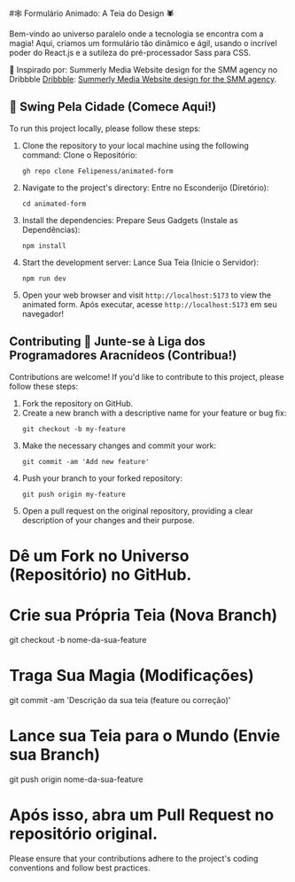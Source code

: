 #🕸️ Formulário Animado: A Teia do Design 🕷️

Bem-vindo ao universo paralelo onde a tecnologia se encontra com a magia! Aqui, criamos um formulário tão dinâmico e ágil, usando o incrível poder do React.js e a sutileza do pré-processador Sass para CSS.

🔗 Inspirado por: Summerly Media Website design for the SMM agency no Dribbble [Dribbble](https://dribbble.com/): [Summerly Media Website design for the SMM agency](https://dribbble.com/shots/21459039-Summerly-media-Website-design-for-the-SMM-agency).

## 🌆 Swing Pela Cidade (Comece Aqui!)

To run this project locally, please follow these steps:

1. Clone the repository to your local machine using the following command:
   Clone o Repositório:

   ```shell
   gh repo clone Felipeness/animated-form
   ```

2. Navigate to the project's directory:
   Entre no Esconderijo (Diretório):

   ```shell
   cd animated-form
   ```

3. Install the dependencies:
   Prepare Seus Gadgets (Instale as Dependências):

   ```shell
   npm install
   ```

4. Start the development server:
   Lance Sua Teia (Inicie o Servidor):

   ```shell
   npm run dev
   ```

5. Open your web browser and visit `http://localhost:5173` to view the animated form.
   Após executar, acesse `http://localhost:5173` em seu navegador!

## Contributing 🦸 Junte-se à Liga dos Programadores Aracnídeos (Contribua!)

Contributions are welcome! If you'd like to contribute to this project, please follow these steps:

1. Fork the repository on GitHub.
2. Create a new branch with a descriptive name for your feature or bug fix:
   ```shell
   git checkout -b my-feature
   ```
3. Make the necessary changes and commit your work:
   ```shell
   git commit -am 'Add new feature'
   ```
4. Push your branch to your forked repository:
   ```shell
   git push origin my-feature
   ```
5. Open a pull request on the original repository, providing a clear description of your changes and their purpose.

# Dê um Fork no Universo (Repositório) no GitHub.

# Crie sua Própria Teia (Nova Branch)

git checkout -b nome-da-sua-feature

# Traga Sua Magia (Modificações)

git commit -am 'Descrição da sua teia (feature ou correção)'

# Lance sua Teia para o Mundo (Envie sua Branch)

git push origin nome-da-sua-feature

# Após isso, abra um Pull Request no repositório original.

Please ensure that your contributions adhere to the project's coding conventions and follow best practices.
